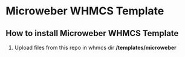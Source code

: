 # Microweber WHMCS Template
## How to install Microweber WHMCS Template
1. Upload files from this repo in whmcs dir **/templates/microweber**
